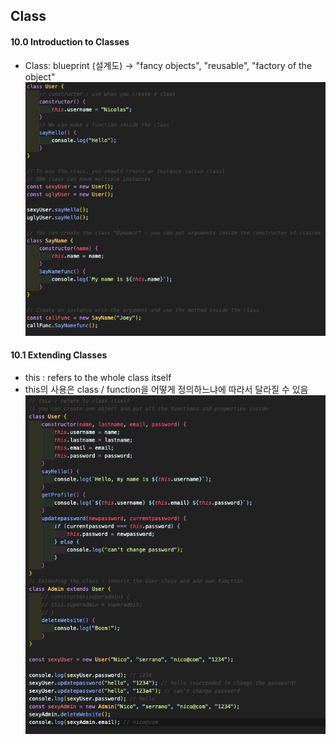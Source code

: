 ## Class

#### 10.0 Introduction to Classes

- Class: blueprint (설계도) → "fancy objects", "reusable", "factory of the object"
  <img src="./img/capture10-1.png" width="800px">

#### 10.1 Extending Classes

- this : refers to the whole class itself
- this의 사용은 class / function을 어떻게 정의하느냐에 따라서 달라질 수 있음
  <img src="./img/capture10-2.png" width="800px">
